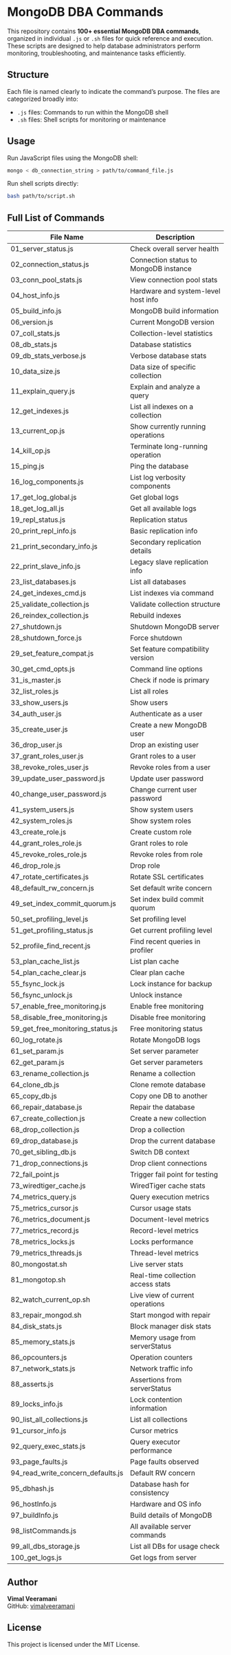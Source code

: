 # MongoDB DBA Commands

This repository contains **100+ essential MongoDB DBA commands**, organized in individual `.js` or `.sh` files for quick reference and execution. These scripts are designed to help database administrators perform monitoring, troubleshooting, and maintenance tasks efficiently.

## Structure

Each file is named clearly to indicate the command’s purpose. The files are categorized broadly into:

- `.js` files: Commands to run within the MongoDB shell
- `.sh` files: Shell scripts for monitoring or maintenance

## Usage

Run JavaScript files using the MongoDB shell:

```bash
mongo < db_connection_string > path/to/command_file.js
```

Run shell scripts directly:

```bash
bash path/to/script.sh
```

## Full List of Commands

| File Name | Description |
|-----------|-------------|
| 01_server_status.js | Check overall server health |
| 02_connection_status.js | Connection status to MongoDB instance |
| 03_conn_pool_stats.js | View connection pool stats |
| 04_host_info.js | Hardware and system-level host info |
| 05_build_info.js | MongoDB build information |
| 06_version.js | Current MongoDB version |
| 07_coll_stats.js | Collection-level statistics |
| 08_db_stats.js | Database statistics |
| 09_db_stats_verbose.js | Verbose database stats |
| 10_data_size.js | Data size of specific collection |
| 11_explain_query.js | Explain and analyze a query |
| 12_get_indexes.js | List all indexes on a collection |
| 13_current_op.js | Show currently running operations |
| 14_kill_op.js | Terminate long-running operation |
| 15_ping.js | Ping the database |
| 16_log_components.js | List log verbosity components |
| 17_get_log_global.js | Get global logs |
| 18_get_log_all.js | Get all available logs |
| 19_repl_status.js | Replication status |
| 20_print_repl_info.js | Basic replication info |
| 21_print_secondary_info.js | Secondary replication details |
| 22_print_slave_info.js | Legacy slave replication info |
| 23_list_databases.js | List all databases |
| 24_get_indexes_cmd.js | List indexes via command |
| 25_validate_collection.js | Validate collection structure |
| 26_reindex_collection.js | Rebuild indexes |
| 27_shutdown.js | Shutdown MongoDB server |
| 28_shutdown_force.js | Force shutdown |
| 29_set_feature_compat.js | Set feature compatibility version |
| 30_get_cmd_opts.js | Command line options |
| 31_is_master.js | Check if node is primary |
| 32_list_roles.js | List all roles |
| 33_show_users.js | Show users |
| 34_auth_user.js | Authenticate as a user |
| 35_create_user.js | Create a new MongoDB user |
| 36_drop_user.js | Drop an existing user |
| 37_grant_roles_user.js | Grant roles to a user |
| 38_revoke_roles_user.js | Revoke roles from a user |
| 39_update_user_password.js | Update user password |
| 40_change_user_password.js | Change current user password |
| 41_system_users.js | Show system users |
| 42_system_roles.js | Show system roles |
| 43_create_role.js | Create custom role |
| 44_grant_roles_role.js | Grant roles to role |
| 45_revoke_roles_role.js | Revoke roles from role |
| 46_drop_role.js | Drop role |
| 47_rotate_certificates.js | Rotate SSL certificates |
| 48_default_rw_concern.js | Set default write concern |
| 49_set_index_commit_quorum.js | Set index build commit quorum |
| 50_set_profiling_level.js | Set profiling level |
| 51_get_profiling_status.js | Get current profiling level |
| 52_profile_find_recent.js | Find recent queries in profiler |
| 53_plan_cache_list.js | List plan cache |
| 54_plan_cache_clear.js | Clear plan cache |
| 55_fsync_lock.js | Lock instance for backup |
| 56_fsync_unlock.js | Unlock instance |
| 57_enable_free_monitoring.js | Enable free monitoring |
| 58_disable_free_monitoring.js | Disable free monitoring |
| 59_get_free_monitoring_status.js | Free monitoring status |
| 60_log_rotate.js | Rotate MongoDB logs |
| 61_set_param.js | Set server parameter |
| 62_get_param.js | Get server parameters |
| 63_rename_collection.js | Rename a collection |
| 64_clone_db.js | Clone remote database |
| 65_copy_db.js | Copy one DB to another |
| 66_repair_database.js | Repair the database |
| 67_create_collection.js | Create a new collection |
| 68_drop_collection.js | Drop a collection |
| 69_drop_database.js | Drop the current database |
| 70_get_sibling_db.js | Switch DB context |
| 71_drop_connections.js | Drop client connections |
| 72_fail_point.js | Trigger fail point for testing |
| 73_wiredtiger_cache.js | WiredTiger cache stats |
| 74_metrics_query.js | Query execution metrics |
| 75_metrics_cursor.js | Cursor usage stats |
| 76_metrics_document.js | Document-level metrics |
| 77_metrics_record.js | Record-level metrics |
| 78_metrics_locks.js | Locks performance |
| 79_metrics_threads.js | Thread-level metrics |
| 80_mongostat.sh | Live server stats |
| 81_mongotop.sh | Real-time collection access stats |
| 82_watch_current_op.sh | Live view of current operations |
| 83_repair_mongod.sh | Start mongod with repair |
| 84_disk_stats.js | Block manager disk stats |
| 85_memory_stats.js | Memory usage from serverStatus |
| 86_opcounters.js | Operation counters |
| 87_network_stats.js | Network traffic info |
| 88_asserts.js | Assertions from serverStatus |
| 89_locks_info.js | Lock contention information |
| 90_list_all_collections.js | List all collections |
| 91_cursor_info.js | Cursor metrics |
| 92_query_exec_stats.js | Query executor performance |
| 93_page_faults.js | Page faults observed |
| 94_read_write_concern_defaults.js | Default RW concern |
| 95_dbhash.js | Database hash for consistency |
| 96_hostInfo.js | Hardware and OS info |
| 97_buildInfo.js | Build details of MongoDB |
| 98_listCommands.js | All available server commands |
| 99_all_dbs_storage.js | List all DBs for usage check |
| 100_get_logs.js | Get logs from server |

## Author

**Vimal Veeramani**  
GitHub: [vimalveeramani](https://github.com/vimalveeramani)

## License

This project is licensed under the MIT License.
